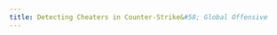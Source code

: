 ```yaml
---
title: Detecting Cheaters in Counter-Strike&#58; Global Offensive
---
```


<script>window.location.replace("detecting-cheaters-csgo");</script>